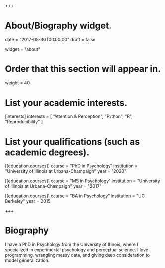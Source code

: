 +++
# About/Biography widget.

date = "2017-05-30T00:00:00"
draft = false

widget = "about"

# Order that this section will appear in.
weight = 40

# List your academic interests.
[interests]
  interests = [
    "Attention & Perception",
    "Python",
    "R",
    "Reproducibility"
  ]

# List your qualifications (such as academic degrees).

[[education.courses]]
  course = "PhD in Psychology"
  institution = "University of Illinois at Urbana-Champaign"
  year = "2020"
  
[[education.courses]]
  course = "MS in Psychology"
  institution = "University of Illinois at Urbana-Champaign"
  year = "2017"

[[education.courses]]
  course = "BA in Psychology"
  institution = "UC Berkeley"
  year = 2015
 
+++

# Biography

I have a PhD in Psychology from the University of Illinois, where I specialized in experimental psychology and perceptual science. I love programming, wrangling messy data, and giving deep consideration to model generalization. 
